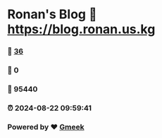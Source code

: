 # Ronan's Blog :link: https://blog.ronan.us.kg 
### :page_facing_up: [36](https://blog.ronan.us.kg/tag.html) 
### :speech_balloon: 0 
### :hibiscus: 95440 
### :alarm_clock: 2024-08-22 09:59:41 
### Powered by :heart: [Gmeek](https://github.com/Meekdai/Gmeek)
